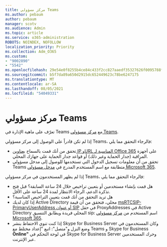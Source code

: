 ```yaml
---
title: مركز مسؤولي Teams
ms.author: pebaum
author: pebaum
manager: scotv
ms.audience: Admin
ms.topic: article
ms.service: o365-administration
ROBOTS: NOINDEX, NOFOLLOW
localization_priority: Priority
ms.collection: Adm_O365
ms.custom:
- "9002890"
- "5542"
ms.openlocfilehash: 29e54e0f8255b4ce84c433f2cc827aaedf35327626f0095788faef802763bc53
ms.sourcegitcommit: b5f7da89a650d2915dc652449623c78be6247175
ms.translationtype: MT
ms.contentlocale: ar-SA
ms.lasthandoff: 08/05/2021
ms.locfileid: "54049331"
---
```

# <a name="teams-admin-center"></a>مركز مسؤولي Teams

تعرّف على ماهية الإدارة في Teams مع [مركز مسؤولي Teams](https://docs.microsoft.com/microsoftteams/manage-teams-skypeforbusiness-admin-center).

إذا لم تكن قادراً على الوصول إلى مركز مسؤولي Teams، فالرجاء التحقق مما يلي:

- تحقق من أنك قمت بالسماح [بعناوين IP وURL المناسبة لـ Office 365](https://docs.microsoft.com/Office365/Enterprise/office-365-ip-web-service) على أجهزة المراقبة (جدار الحماية وغير ذلك) أو قواعد جدار الحماية على جهازك المحلي.
- تحقق من أن معلومات تسجيل الدخول التي تستخدمها للوصول إلى مدخل مسؤولي Teams متطابقة مع اسم المستخدم المدرج في [مدخل مسؤولي Microsoft 365](https://admin.microsoft.com/Adminportal/Home?source=applauncher#/users).

إذا لم يظهر المستخدمون في مركز مسؤولي Teams، فالرجاء التحقق مما يلي:

- هل قمت بإنشاء مستخدمين أو بتعيين تراخيص خلال 24 ساعة السابقة؟ قبل فتح تذكرة الدعم، الرجاء الانتظار لمدة 24 ساعة على الأقل.
- هل تريد التحقق من أنك قمت بتعيين التراخيص المناسبة؟
- إذا كان لديك Active Directory محلي، فتحقق من أن قيمة [msRTCSIP-PrimaryUserAddress أو عنوان SIP](https://docs.microsoft.com/skypeforbusiness/troubleshoot/online-configuration/msrtcsip-primaryuseraddress-proxyaddaddress) في حقل ProxyAddresses في Active Directory المحلي فريدة ويطابق التنسيق sip: اسم المستخدم من [مركز مسؤولي Microsoft 365](https://admin.microsoft.com/Adminportal/Home?source=applauncher#/users).
- إذا كنت تنوي الاحتفاظ بنشر Skype for Business Server وكان المستخدمون في وضع النزل و"متصل": اتبع "إعداد مختلط مع Teams و Skype for Business **Online"** في لوحة التحكم في Skype for Business Server وحرك المستخدمين عبر الإنترنت.
